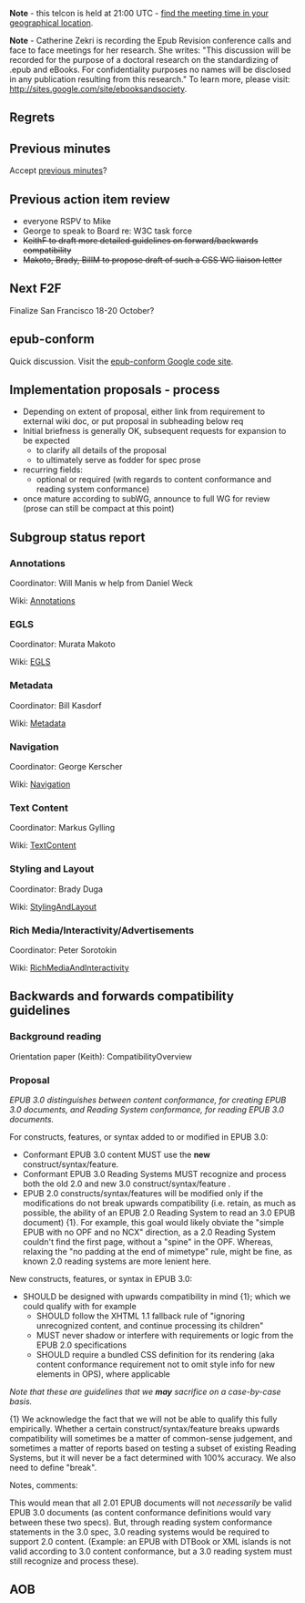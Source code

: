 **Note** - this telcon is held at 21:00 UTC - [find the meeting time in your geographical location](http://www.timeanddate.com/worldclock/fixedtime.html?month=09&day=08&year=2010&hour=21&min=0&sec=0&p1=0).

**Note** - Catherine Zekri is recording the Epub Revision conference calls and face to face meetings for her research. She writes: "This discussion will be recorded for the purpose of a doctoral research on the standardizing of .epub and eBooks. For confidentiality purposes no names will be disclosed in any publication resulting from this research." To learn more, please visit: http://sites.google.com/site/ebooksandsociety.



## Regrets ##

## Previous minutes ##
Accept [previous minutes](MeetingMinutes100901.md)?

## Previous action item review ##
  * everyone RSPV to Mike
  * George to speak to Board re: W3C task force
  * ~~KeithF to draft more detailed guidelines on forward/backwards compatibility~~
  * ~~Makoto, Brady, BillM to propose draft of such a CSS WG liaison letter~~

## Next F2F ##
Finalize San Francisco 18-20 October?

## epub-conform ##
Quick discussion.  Visit the [epub-conform Google code site](http://code.google.com/p/epub-conform/).

## Implementation proposals - process ##
  * Depending on extent of proposal, either link from requirement to external wiki doc, or put proposal in subheading below req
  * Initial briefness is generally OK, subsequent requests for expansion to be expected
    * to clarify all details of the proposal
    * to ultimately serve as fodder for spec prose
  * recurring fields:
    * optional or required (with regards to content conformance and reading system conformance)
  * once mature according to subWG, announce to full WG for review (prose can still be compact at this point)

## Subgroup status report ##

### Annotations ###
Coordinator: Will Manis w help from Daniel Weck

Wiki: [Annotations](Annotations.md)

### EGLS ###
Coordinator: Murata Makoto

Wiki: [EGLS](EGLS.md)

### Metadata ###
Coordinator: Bill Kasdorf

Wiki: [Metadata](Metadata.md)

### Navigation ###
Coordinator: George Kerscher

Wiki: [Navigation](Navigation.md)

### Text Content ###
Coordinator: Markus Gylling

Wiki: [TextContent](TextContent.md)

### Styling and Layout ###
Coordinator: Brady Duga

Wiki: [StylingAndLayout](StylingAndLayout.md)

### Rich Media/Interactivity/Advertisements ###
Coordinator: Peter Sorotokin

Wiki: [RichMediaAndInteractivity](RichMediaAndInteractivity.md)

## Backwards and forwards compatibility guidelines ##

### Background reading ###

Orientation paper (Keith): CompatibilityOverview

### Proposal ###

_EPUB 3.0 distinguishes between content conformance, for creating EPUB 3.0 documents, and Reading System conformance, for reading EPUB 3.0 documents._

For constructs, features, or syntax added to or modified in EPUB 3.0:
  * Conformant EPUB 3.0 content MUST use the **new** construct/syntax/feature.
  * Conformant EPUB 3.0 Reading Systems MUST recognize and process both the old 2.0 and new 3.0 construct/syntax/feature .
  * EPUB 2.0 constructs/syntax/features will be modified only if the modifications do not break upwards compatibility (i.e. retain, as much as possible, the ability of an EPUB 2.0 Reading System to read an 3.0 EPUB document) {1}.  For example, this goal would likely obviate the "simple EPUB with no OPF and no NCX" direction, as a 2.0 Reading System couldn't find the first page, without a "spine" in the OPF.  Whereas, relaxing the "no padding at the end of mimetype" rule, might be fine, as known 2.0 reading systems are more lenient here.

New constructs, features, or syntax in EPUB 3.0:
  * SHOULD be designed with upwards compatibility in mind {1}; which we could qualify with for example
    * SHOULD follow the XHTML 1.1 fallback rule of "ignoring unrecognized content, and continue processing its children"
    * MUST never shadow or interfere with requirements or logic from the EPUB 2.0 specifications
    * SHOULD require a bundled CSS definition for its rendering (aka content conformance requirement not to omit style info for new elements in OPS), where applicable

_Note that these are guidelines that we **may** sacrifice on a case-by-case basis._

{1} We acknowledge the fact that we will not be able to qualify this fully empirically. Whether a certain construct/syntax/feature breaks upwards compatibility will sometimes be a matter of common-sense judgement, and sometimes a matter of reports based on testing a subset of existing Reading Systems, but it will never be a fact determined with 100% accuracy. We also need to define "break".

Notes, comments:

This would mean that all 2.01 EPUB documents will not _necessarily_ be valid EPUB 3.0 documents (as content conformance definitions would vary between these two specs). But, through reading system conformance statements in the 3.0 spec, 3.0 reading systems would be required to support 2.0 content. (Example: an EPUB with DTBook or XML islands is not valid according to 3.0 content conformance, but a 3.0 reading system must still recognize and process these).


## AOB ##